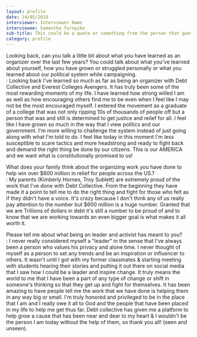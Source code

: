 ```yaml
---
layout: profile
date: 14/05/2018
interviewer: Interviewer Name
interviewee: Samantha Turnpike
sub-title: This could be a quote or something from the person that goes here, more content
category: profile
---
```


Looking back, can you talk a little bit about what you have learned as an organizer over the last few years? You could talk about what you've learned about yourself, how you have grown or struggled personally or what you learned about our political system while campaigning.  
: Looking back I've learned so much as far as being an organizer with Debt Collective and Everest Colleges Avengers. It has truly been some of the most rewarding moments of my life. I have learned how strong willed I am as well as how encouraging others find me to be even when I feel like I may not be the most encouraged myself. I entered the movement as a graduate of a college that was not only ripping 10s of thousands of people off but a person that was and still is determined to get justice and reilef for all. I feel like I have grown so much in the way that I view politics and our government. I'm more willing to challenge the system instead of just going along with what I'm told to do. I feel like today in this moment I'm less susceptible to scare tactics and more headstrong and ready to fight back and demand the right thing be done by our citizens. This is our AMERICA and we want what is constitutionally promised to us!

What does your family think about the organizing work you have done to help win over $600 million in relief for people across the US.?  
: My parents (Kimberly Hornes, Troy Sublett) are extremely proud of the work that I've done with Debt Collective. From the beginning they have made it a point to tell me to do the right thing and fight for those who felt as if they didn't have a voice. It's crazy because I don't think any of us really pay attention to the number but $600 million is a huge number. Granted that we are Trillions of dollars in debt it's still a number to be proud of and to know that we are working towards an even bigger goal is what makes it all worth it.

Please tell me about what being an leader and activist has meant to you?  
: I never really considered myself a "leader" in the sense that I've always been a person who values his privacy and alone time. I never thought of myself as a person to set any trends and be an inspiration or influencer to others. It wasn't until I got with my former classmates & starting meeting with students hearing their stories and putting it out there on social media that I saw how I could be a leader and inspire change. It truly means the world to me that I have been a part of any type of change or shift in someone's thinking so that they get up and fight for themselves. It has been amazing to have people tell me the work that we have done is helping them in any way big or small. I'm truly honored and privileged to be in the place that I am and I really owe it all to God and the people that have been placed in my life to help me get thus far. Debt collective has given me a platform to help grow a cause that has been near and dear to my heart & I wouldn't be the person I am today without the help of them, so thank you all! (seen and unseen).